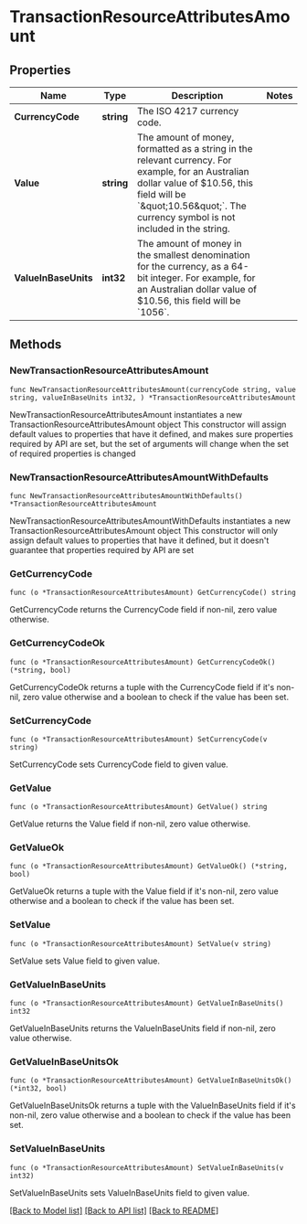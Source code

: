 # TransactionResourceAttributesAmount

## Properties

Name | Type | Description | Notes
------------ | ------------- | ------------- | -------------
**CurrencyCode** | **string** | The ISO 4217 currency code.  | 
**Value** | **string** | The amount of money, formatted as a string in the relevant currency. For example, for an Australian dollar value of $10.56, this field will be &#x60;\&quot;10.56\&quot;&#x60;. The currency symbol is not included in the string.  | 
**ValueInBaseUnits** | **int32** | The amount of money in the smallest denomination for the currency, as a 64-bit integer.  For example, for an Australian dollar value of $10.56, this field will be &#x60;1056&#x60;.  | 

## Methods

### NewTransactionResourceAttributesAmount

`func NewTransactionResourceAttributesAmount(currencyCode string, value string, valueInBaseUnits int32, ) *TransactionResourceAttributesAmount`

NewTransactionResourceAttributesAmount instantiates a new TransactionResourceAttributesAmount object
This constructor will assign default values to properties that have it defined,
and makes sure properties required by API are set, but the set of arguments
will change when the set of required properties is changed

### NewTransactionResourceAttributesAmountWithDefaults

`func NewTransactionResourceAttributesAmountWithDefaults() *TransactionResourceAttributesAmount`

NewTransactionResourceAttributesAmountWithDefaults instantiates a new TransactionResourceAttributesAmount object
This constructor will only assign default values to properties that have it defined,
but it doesn't guarantee that properties required by API are set

### GetCurrencyCode

`func (o *TransactionResourceAttributesAmount) GetCurrencyCode() string`

GetCurrencyCode returns the CurrencyCode field if non-nil, zero value otherwise.

### GetCurrencyCodeOk

`func (o *TransactionResourceAttributesAmount) GetCurrencyCodeOk() (*string, bool)`

GetCurrencyCodeOk returns a tuple with the CurrencyCode field if it's non-nil, zero value otherwise
and a boolean to check if the value has been set.

### SetCurrencyCode

`func (o *TransactionResourceAttributesAmount) SetCurrencyCode(v string)`

SetCurrencyCode sets CurrencyCode field to given value.


### GetValue

`func (o *TransactionResourceAttributesAmount) GetValue() string`

GetValue returns the Value field if non-nil, zero value otherwise.

### GetValueOk

`func (o *TransactionResourceAttributesAmount) GetValueOk() (*string, bool)`

GetValueOk returns a tuple with the Value field if it's non-nil, zero value otherwise
and a boolean to check if the value has been set.

### SetValue

`func (o *TransactionResourceAttributesAmount) SetValue(v string)`

SetValue sets Value field to given value.


### GetValueInBaseUnits

`func (o *TransactionResourceAttributesAmount) GetValueInBaseUnits() int32`

GetValueInBaseUnits returns the ValueInBaseUnits field if non-nil, zero value otherwise.

### GetValueInBaseUnitsOk

`func (o *TransactionResourceAttributesAmount) GetValueInBaseUnitsOk() (*int32, bool)`

GetValueInBaseUnitsOk returns a tuple with the ValueInBaseUnits field if it's non-nil, zero value otherwise
and a boolean to check if the value has been set.

### SetValueInBaseUnits

`func (o *TransactionResourceAttributesAmount) SetValueInBaseUnits(v int32)`

SetValueInBaseUnits sets ValueInBaseUnits field to given value.



[[Back to Model list]](../README.md#documentation-for-models) [[Back to API list]](../README.md#documentation-for-api-endpoints) [[Back to README]](../README.md)


